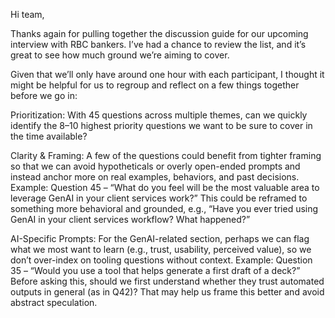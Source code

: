 Hi team,

Thanks again for pulling together the discussion guide for our upcoming interview with RBC bankers. I’ve had a chance to review the list, and it’s great to see how much ground we’re aiming to cover.

Given that we’ll only have around one hour with each participant, I thought it might be helpful for us to regroup and reflect on a few things together before we go in:

Prioritization: With 45 questions across multiple themes, can we quickly identify the 8–10 highest priority questions we want to be sure to cover in the time available?

Clarity & Framing: A few of the questions could benefit from tighter framing so that we can avoid hypotheticals or overly open-ended prompts and instead anchor more on real examples, behaviors, and past decisions.
  Example: Question 45 – “What do you feel will be the most valuable area to leverage GenAI in your client services work?”
This could be reframed to something more behavioral and grounded, e.g., “Have you ever tried using GenAI in your client services workflow? What happened?”

AI-Specific Prompts: For the GenAI-related section, perhaps we can flag what we most want to learn (e.g., trust, usability, perceived value), so we don’t over-index on tooling questions without context.
Example: Question 35 – “Would you use a tool that helps generate a first draft of a deck?”
Before asking this, should we first understand whether they trust automated outputs in general (as in Q42)? That may help us frame this better and avoid abstract speculation.
